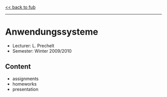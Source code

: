 [<< back to fub](https://github.com/xconnect/fub#course-list-this-repository-covers)

---

# Anwendungssysteme

- Lecturer: L. Prechelt
- Semester: Winter 2009/2010

## Content

- assignments
- homeworks
- presentation
